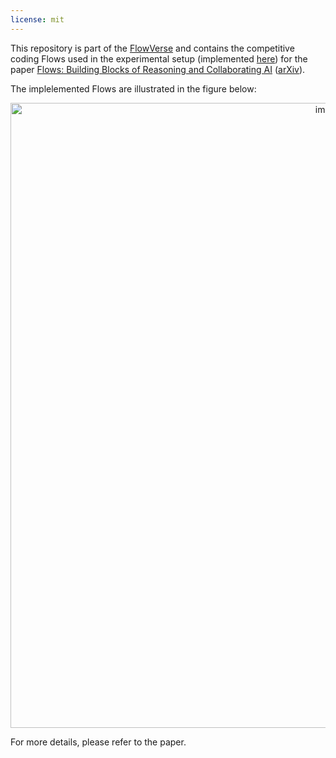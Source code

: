 ```yaml
---
license: mit
---
```

This repository is part of the [FlowVerse](https://github.com/epfl-dlab/aiflows) and contains the competitive coding Flows used in the experimental setup (implemented [here](https://github.com/epfl-dlab/cc_flows)) for the paper [Flows: Building Blocks of Reasoning and Collaborating AI](https://github.com/epfl-dlab/cc_flows/blob/main/assets/flows_paper.pdf) (<a href="https://arxiv.org/abs/2308.01285">arXiv</a>).

The implelemented Flows are illustrated in the figure below:
<p align="center">
  <img src="https://github.com/epfl-dlab/cc_flows/blob/main/assets/coding_flows.png?raw=true" alt="image" width="1000" height="auto">
<p>

For more details, please refer to the paper.
